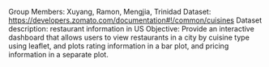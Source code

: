 Group Members: Xuyang, Ramon, Mengjia, Trinidad
Dataset: https://developers.zomato.com/documentation#!/common/cuisines
Dataset description: restaurant information in US
Objective: Provide an interactive dashboard that allows users to view restaurants in a city by cuisine type using leaflet, and plots rating information in a bar plot, and pricing information in a separate plot.
